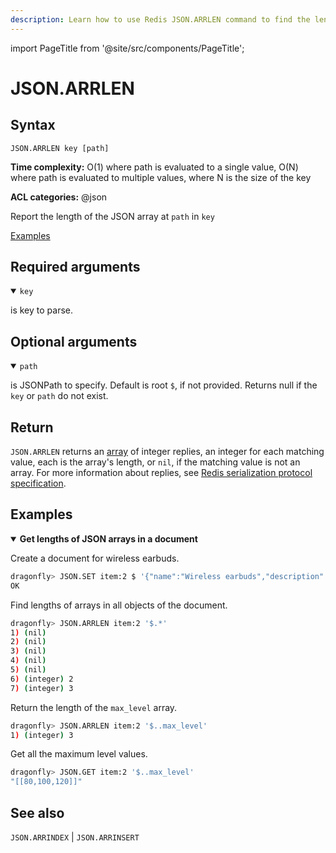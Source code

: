 ```yaml
---
description: Learn how to use Redis JSON.ARRLEN command to find the length of a JSON array.
---
```


import PageTitle from '@site/src/components/PageTitle';

# JSON.ARRLEN

<PageTitle title="Redis JSON.ARRLEN Command (Documentation) | Dragonfly" />

## Syntax

    JSON.ARRLEN key [path]

**Time complexity:** O(1) where path is evaluated to a single value, O(N) where path is evaluated to multiple values, where N is the size of the key

**ACL categories:** @json

Report the length of the JSON array at `path` in `key`

[Examples](#examples)

## Required arguments

<details open><summary><code>key</code></summary>

is key to parse.

</details>

## Optional arguments

<details open><summary><code>path</code></summary>

is JSONPath to specify. Default is root `$`, if not provided. Returns null if the `key` or `path` do not exist.

</details>

## Return

`JSON.ARRLEN` returns an [array](https://redis.io/docs/reference/protocol-spec/#resp-arrays) of integer replies, an integer for each matching value, each is the array's length, or `nil`, if the matching value is not an array.
For more information about replies, see [Redis serialization protocol specification](https://redis.io/docs/reference/protocol-spec).

## Examples

<details open>
<summary><b>Get lengths of JSON arrays in a document</b></summary>

Create a document for wireless earbuds.

```bash
dragonfly> JSON.SET item:2 $ '{"name":"Wireless earbuds","description":"Wireless Bluetooth in-ear headphones","connection":{"wireless":true,"type":"Bluetooth"},"price":64.99,"stock":17,"colors":["black","white"], "max_level":[80, 100, 120]}'
OK
```

Find lengths of arrays in all objects of the document.

```bash
dragonfly> JSON.ARRLEN item:2 '$.*'
1) (nil)
2) (nil)
3) (nil)
4) (nil)
5) (nil)
6) (integer) 2
7) (integer) 3
```

Return the length of the `max_level` array.

```bash
dragonfly> JSON.ARRLEN item:2 '$..max_level'
1) (integer) 3
```

Get all the maximum level values.

```bash
dragonfly> JSON.GET item:2 '$..max_level'
"[[80,100,120]]"
```

</details>

## See also

`JSON.ARRINDEX` | `JSON.ARRINSERT`
